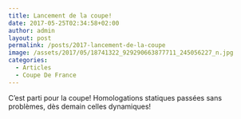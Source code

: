 ```yaml
---
title: Lancement de la coupe!
date: 2017-05-25T02:34:58+02:00
author: admin
layout: post
permalink: /posts/2017-lancement-de-la-coupe
image: /assets/2017/05/18741322_929290663877711_245056227_n.jpg
categories:
  - Articles
  - Coupe De France
---
```

C’est parti pour la coupe! Homologations statiques passées sans problèmes, dès demain celles dynamiques!
